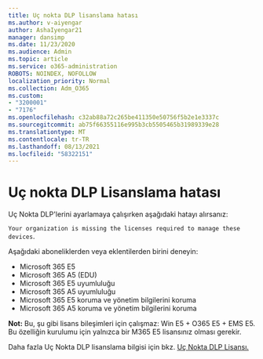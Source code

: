 ```yaml
---
title: Uç nokta DLP lisanslama hatası
ms.author: v-aiyengar
author: AshaIyengar21
manager: dansimp
ms.date: 11/23/2020
ms.audience: Admin
ms.topic: article
ms.service: o365-administration
ROBOTS: NOINDEX, NOFOLLOW
localization_priority: Normal
ms.collection: Adm_O365
ms.custom:
- "3200001"
- "7176"
ms.openlocfilehash: c32ab88a72c265be411350e50756f5b2e1e3337c
ms.sourcegitcommit: ab75f66355116e995b3cb5505465b31989339e28
ms.translationtype: MT
ms.contentlocale: tr-TR
ms.lasthandoff: 08/13/2021
ms.locfileid: "58322151"
---
```

# <a name="endpoint-dlp-licensing-error"></a>Uç nokta DLP Lisanslama hatası

Uç Nokta DLP'lerini ayarlamaya çalışırken aşağıdaki hatayı alırsanız:

`Your organization is missing the licenses required to manage these devices`.

Aşağıdaki aboneliklerden veya eklentilerden birini deneyin:

- Microsoft 365 E5
- Microsoft 365 A5 (EDU)
- Microsoft 365 E5 uyumluluğu
- Microsoft 365 A5 uyumluluğu
- Microsoft 365 E5 koruma ve yönetim bilgilerini koruma
- Microsoft 365 A5 koruma ve yönetim bilgilerini koruma

**Not:** Bu, şu gibi lisans bileşimleri için çalışmaz: Win E5 + O365 E5 + EMS E5. Bu özelliğin kurulumu için yalnızca bir M365 E5 lisansınız olması gerekir.

Daha fazla Uç Nokta DLP lisanslama bilgisi için bkz. [Uç Nokta DLP Lisansı.](https://docs.microsoft.com/microsoft-365/compliance/endpoint-dlp-getting-started#onboarding-devices-into-device-management)
